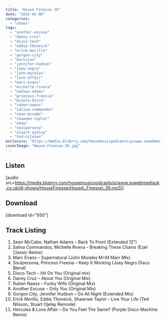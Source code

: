 ```yaml
---
title: "House Finesse 39"
date: "2015-02-06"
categories: 
  - "shows"
tags: 
  - "another-excuse"
  - "danny-cruz"
  - "disco-tech"
  - "eddie-thoneick"
  - "erick-morillo"
  - "gorgon-city"
  - "hercules"
  - "jennifer-hudson"
  - "joey-negro"
  - "john-morales"
  - "love-affair"
  - "marc-evans"
  - "michelle-rivera"
  - "nathan-adams"
  - "princess-freesia"
  - "purple-disco"
  - "ruben-naess"
  - "saliva-commandos"
  - "sean-mccabe"
  - "shawnee-taylor"
  - "show"
  - "soulpersona"
  - "stuart-ojelay"
  - "ted-nilsson"
enclosure: "https://media.blubrry.com/housemusicpodcasts/p/www.sowebmediauk.co.uk/dj-shows/HouseFinesse/House_Finesse_39.mp3 0 audio/mpeg "
coverImage: "House-Finesse-39.jpg"
---
```


## Listen

\[audio src=https://media.blubrry.com/housemusicpodcasts/p/www.sowebmediauk.co.uk/dj-shows/HouseFinesse/House\_Finesse\_39.mp3\]

## Download

\[download id="930"\]

## Track Listing

1. Sean McCabe, Nathan Adams – Back To Front (Extended 12")
2. Saliva Commandos, Michelle Rivera – Breaking These Chains (Ezel Classic Remix)
3. Marc Evans – Supernatural (John Morales M+M Main MIx)
4. Soulpersona, Princess Freesia – Keep It Working (Joey Negro Disco Blend)
5. Disco-Tech – Hit On You (Original mix)
6. Danny Cruz – About You (Original Mix)
7. Ruben Naess – Funky Wife (Original Mix)
8. Another Excuse – Only You (Original Mix)
9. Gorgon City, Jennifer Hudson – Go All Night (Extended Mix)
10. Erick Morillo, Eddie Thoneick, Shawnee Taylor – Live Your Life (Ted Nilsson, Stuart Ojelay Remode)
11. Hercules & Love Affair – Do You Feel The Same? (Purple Disco Machine Remix)
